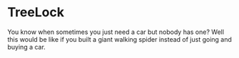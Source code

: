 TreeLock
========

You know when sometimes you just need a car but nobody has one?  Well this would be like if you built a giant walking spider instead of just going and buying a car.

